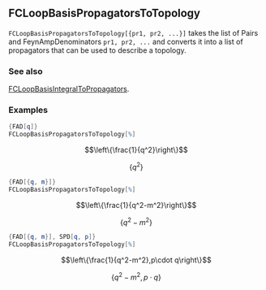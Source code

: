 ## FCLoopBasisPropagatorsToTopology

`FCLoopBasisPropagatorsToTopology[{pr1, pr2, ...}]` takes the list of Pairs and FeynAmpDenominators `pr1, pr2, ...` and converts it into a list of propagators that can be used to describe a topology.

### See also

[FCLoopBasisIntegralToPropagators](FCLoopBasisIntegralToPropagators).

### Examples

```mathematica
{FAD[q]}
FCLoopBasisPropagatorsToTopology[%]
```

$$\left\{\frac{1}{q^2}\right\}$$

$$\left\{q^2\right\}$$

```mathematica
{FAD[{q, m}]}
FCLoopBasisPropagatorsToTopology[%]
```

$$\left\{\frac{1}{q^2-m^2}\right\}$$

$$\left\{q^2-m^2\right\}$$

```mathematica
{FAD[{q, m}], SPD[q, p]}
FCLoopBasisPropagatorsToTopology[%]
```

$$\left\{\frac{1}{q^2-m^2},p\cdot q\right\}$$

$$\left\{q^2-m^2,p\cdot q\right\}$$